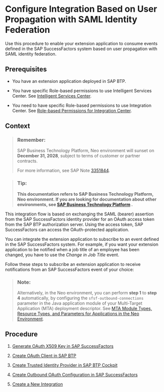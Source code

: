 <!-- loio2e4a9d5318b046d5b1a7258ccc43cf74 -->

# Configure Integration Based on User Propagation with SAML Identity Federation

Use this procedure to enable your extension application to consume events defined in the SAP SuccessFactors system based on user propagation with SAML identity federation.



<a name="loio2e4a9d5318b046d5b1a7258ccc43cf74__prereq_jgz_3kz_2cb"/>

## Prerequisites

-   You have an extension application deployed in SAP BTP.

-   You have specific Role-based permissions to use Intelligent Services Center. See [Intelligent Services Center](https://help.sap.com/viewer/08bcf861c3c84717bfef7621713f55af/LATEST/en-US/2a4a45d56b7e405181d872686bd7f7d1.html).

-   You need to have specific Role-based permissions to use Integration Center. See [Role-based Permissions for Integration Center](https://help.sap.com/viewer/60ba370328e0485797adde67aee846a0/LATEST/en-US/f681601ef30447719438fe9f00fdf14e.html).




## Context

> ### Remember:  
> SAP Business Technology Platform, Neo environment will sunset on **December 31, 2028**, subject to terms of customer or partner contracts.
> 
> For more information, see SAP Note [3351844](https://me.sap.com/notes/3351844).

> ### Tip:  
> **This documentation refers to SAP Business Technology Platform, Neo environment. If you are looking for documentation about other environments, see [SAP Business Technology Platform](https://help.sap.com/docs/btp/sap-business-technology-platform/sap-business-technology-platform?version=Cloud) .**

This integration flow is based on exchanging the SAML \(bearer\) assertion from the SAP SuccessFactors identity provider for an OAuth access token from the SAP BTP authorization server. Using the access token, SAP SuccessFactors can access the OAuth-protected application.

You can integrate the extension application to subscribe to an event defined in the SAP SuccessFactors system. For example, if you want your extension application to be notified when a job title of an employee has been changed, you have to use the *Change in Job Title* event.

Follow these steps to subscribe an extension application to receive notifications from an SAP SuccessFactors event of your choice:

> ### Note:  
> Alternatively, in the Neo environment, you can perform **step 1** to **step 4** automatically, by configuring the `sfsf-outbound-connections` parameter in the Java application module of your Multi-Target Application \(MTA\) deployment descriptor. See [MTA Module Types, Resource Types, and Parameters for Applications in the Neo Environment](https://help.sap.com/viewer/65de2977205c403bbc107264b8eccf4b/Cloud/en-US/f1caa871360c40e7be7ce4264ab9c336.html).



## Procedure

1.  [Generate OAuth X509 Key in SAP SuccessFactors](generate-oauth-x509-key-in-sap-successfactors-f636503.md)

2.  [Create OAuth Client in SAP BTP](create-oauth-client-in-sap-btp-67f43e2.md)

3.  [Create Trusted Identity Provider in SAP BTP Cockpit](create-trusted-identity-provider-in-sap-btp-cockpit-83e5ad2.md)

4.  [Create Outbound OAuth Configuration in SAP SuccessFactors](create-outbound-oauth-configuration-in-sap-successfactors-2fcdea4.md)

5.  [Create a New Integration](create-a-new-integration-3abd9ce.md)


